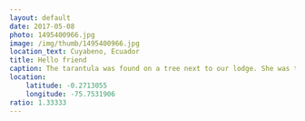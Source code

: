 ```yaml
---
layout: default
date: 2017-05-08
photo: 1495400966.jpg
image: /img/thumb/1495400966.jpg
location_text: Cuyabeno, Ecuador
title: Hello friend
caption: The tarantula was found on a tree next to our lodge. She was there, waiting for her dinner to come around. This kind of spider does not build webs, they hunt!
location:
    latitude: -0.2713055
    longitude: -75.7531906
ratio: 1.33333
---
```

